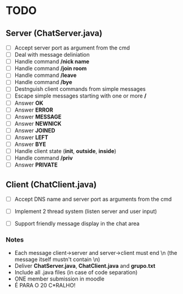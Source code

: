 # TODO

## Server (ChatServer.java)

- [ ] Accept server port as argument from the cmd
- [ ] Deal with message deliniation
- [ ] Handle command **/nick name**
- [ ] Handle command **/join room**
- [ ] Handle command **/leave**
- [ ] Handle command **/bye**
- [ ] Destnguish client commands from simple messages
- [ ] Escape simple messages starting with one or more **/**
- [ ] Answer **OK**
- [ ] Answer **ERROR**
- [ ] Answer **MESSAGE**
- [ ] Answer **NEWNICK**
- [ ] Answer **JOINED**
- [ ] Answer **LEFT**
- [ ] Answer **BYE**
- [ ] Handle client state (**init**, **outside**, **inside**)
- [ ] Handle command **/priv**
- [ ] Answer **PRIVATE**

## Client (ChatClient.java)

- [ ] Accept DNS name and server port as arguments from the cmd
- [ ] Implement 2 thread system (listen server and user input)
- [ ] Support friendly message display in the chat area


### Notes

* Each message client->server and server->client must end \n (the message itself mustn't contain \n)
* Deliver **ChatServer.java**, **ChatClient.java** and **grupo.txt**
* Include all .java files (in case of code separation)
* ONE member submission in moodle
* É PARA O 20 C*RALHO!